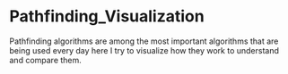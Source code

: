 # Pathfinding_Visualization
Pathfinding algorithms are among the most important algorithms that are being used every day here I try to visualize how they work to understand and compare them.
